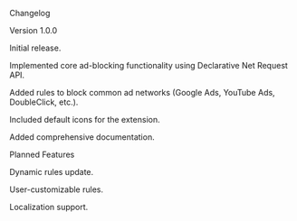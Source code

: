 Changelog

Version 1.0.0

Initial release.

Implemented core ad-blocking functionality using Declarative Net Request API.

Added rules to block common ad networks (Google Ads, YouTube Ads, DoubleClick, etc.).

Included default icons for the extension.

Added comprehensive documentation.

Planned Features

Dynamic rules update.

User-customizable rules.

Localization support.
